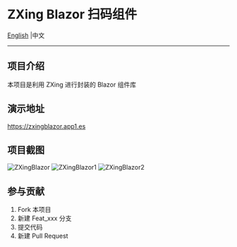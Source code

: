 ﻿# ZXing Blazor 扫码组件

 <a href="README.md">English</a> |中文

---

## 项目介绍
本项目是利用 ZXing 进行封装的 Blazor 组件库 

## 演示地址  
https://zxingblazor.app1.es

## 项目截图
![ZXingBlazor](https://user-images.githubusercontent.com/8428709/94275844-c28cf500-ff47-11ea-9c65-2370752d2b5b.gif)
![ZXingBlazor1](https://user-images.githubusercontent.com/8428709/94275849-c3258b80-ff47-11ea-843b-ba4b6d8f1a79.jpg)
![ZXingBlazor2](https://user-images.githubusercontent.com/8428709/94275850-c3be2200-ff47-11ea-9728-e81f52a98db0.jpg)


## 参与贡献

1. Fork 本项目
2. 新建 Feat_xxx 分支
3. 提交代码
4. 新建 Pull Request 
